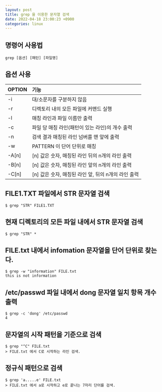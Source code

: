 ```yaml
---
layout: post
title: grep 을 이용한 문자열 검색
date: 2022-04-18 23:00:23 +0900
categories: linux
---
```


## 명령어 사용법

```
grep [옵션] [패턴] [파일명]
```

## 옵션 사용

| OPTION   |      기능     |
|----------|:--------------|
| -i        |      대/소문자를 구분하지 않음                            |
| -r        |      디렉토리 내의 모든 파일에 커맨드 실행                |
| -l        |      매칭 라인과 파일 이름만 출력                         |
| -c        |      파일 당 매칭 라인(패턴이 있는 라인)의 개수 출력      |
| -n        |      검색 결과 매칭된 라인 넘버를 맨 앞에 출력            |
| -w        |      PATTERN 이 단어 단위로 매칭                          |
| -A[n]     |      [n] 값은 숫자, 매칭된 라인 뒤의 n개의 라인 출력      |
| -B[n]     |      [n] 값은 숫자, 매칭된 라인 앞의 n개의 라인 출력      |
| -C[n]     |      [n] 값은 숫자, 매칭된 라인 앞, 뒤의 n개의 라인 출력  |


## FILE1.TXT 파일에서 STR 문자열 검색
```
$ grep "STR" FILE1.TXT
```

## 현재 디렉토리의 모든 파일 내에서 STR 문자열 검색
```
$ grep "STR" *
```

## FILE.txt 내에서 infomation 문자열을 단어 단위로 찾는다.
```
$ grep -w "information" FILE.txt
this is not information
```

## /etc/passwd 파일 내에서 dong 문자열 일치 항목 개수 출력
```
$ grep -c 'dong' /etc/passwd
4
```

## 문자열의 시작 패턴을 기준으로 검색
```
$ grep "^C" FILE.txt            
> FILE.txt 에서 C로 시작하는 라인 검색.
```

## 정규식 패턴으로 검색
```         
$ grep 'a.....e' FILE.txt
> FILE.txt 에서 a로 시작하고 e로 끝나는 7자리 단어를 검색.
```
